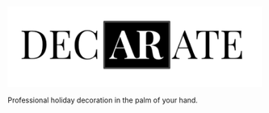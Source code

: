 
![alt text](https://github.com/kamranmajid41/DeCArate/blob/main/Screen%20Shot%202021-10-31%20at%205.17.50%20AM.png)

Professional holiday decoration in the palm of your hand.
